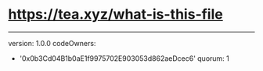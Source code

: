 # https://tea.xyz/what-is-this-file
---
version: 1.0.0
codeOwners:
  - '0x0b3Cd04B1b0aE1f9975702E903053d862aeDcec6'
quorum: 1
